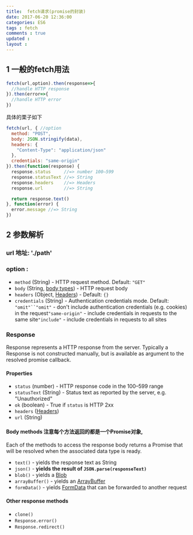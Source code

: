 ```yaml
---
title:  fetch请求(promise的封装)
date: 2017-06-20 12:36:00
categories: ES6
tags : fetch
comments : true 
updated : 
layout : 
---
```


## 1 一般的fetch用法

```javascript
fetch(url,option).then(response=>{
  //handle HTTP response
}).then(error=>{
  //handle HTTP error
})
```

具体的栗子如下

```javascript
fetch(url, { //option
  method: "POST",
  body: JSON.stringify(data),
  headers: {
    "Content-Type": "application/json"
  },
  credentials: "same-origin"
}).then(function(response) {
  response.status     //=> number 100–599
  response.statusText //=> String
  response.headers    //=> Headers
  response.url        //=> String

  return response.text()
}, function(error) {
  error.message //=> String
})
```

## 2 参数解析 

### url 地址: './path'

### option :

- `method` (String) - HTTP request method. Default: `"GET"`
- `body` (String, [body types](https://github.github.io/fetch/#request-body)) - HTTP request body
- `headers` (Object, [Headers](https://github.github.io/fetch/#Headers)) - Default: `{}`
- `credentials` (String) - Authentication credentials mode. Default: `"omit"``"omit"` - don't include authentication credentials (e.g. cookies) in the request`"same-origin"` - include credentials in requests to the same site`"include"` - include credentials in requests to all sites


### Response

Response represents a HTTP response from the server. Typically a Response is not constructed manually, but is available as argument to the resolved promise callback.

#### Properties

- `status` (number) - HTTP response code in the 100–599 range
- `statusText` (String) - Status text as reported by the server, e.g. "Unauthorized"
- `ok` (boolean) - True if `status` is HTTP 2xx
- `headers` ([Headers](https://github.github.io/fetch/#Headers))
- `url` (String)

#### Body methods 注意每个方法返回的都是一个Promise对象,

Each of the methods to access the response body returns a Promise that will be resolved when the associated data type is ready.

- `text()` - yields the response text as String
- `json()` - **yields the result of `JSON.parse(responseText)`**
- `blob()` - yields a [Blob](https://developer.mozilla.org/en-US/docs/Web/API/Blob)
- `arrayBuffer()` - yields an [ArrayBuffer](https://developer.mozilla.org/en-US/docs/Web/JavaScript/Reference/Global_Objects/ArrayBuffer)
- `formData()` - yields [FormData](https://developer.mozilla.org/en-US/docs/Web/API/FormData) that can be forwarded to another request

#### Other response methods

- `clone()`
- `Response.error()`
- `Response.redirect()`